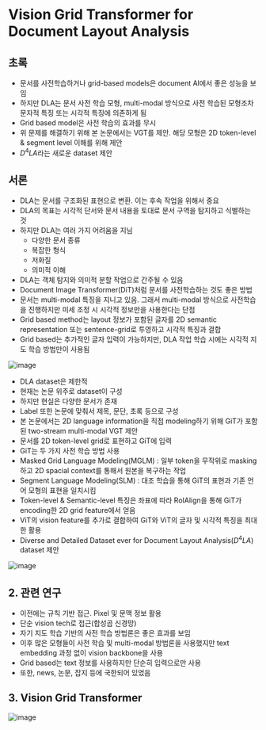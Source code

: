 # Vision Grid Transformer for Document Layout Analysis

## 초록

- 문서를 사전학습하거나 grid-based models은 document AI에서 좋은 성능을 보임
- 하지만 DLA는 문서 사전 학습 모형, multi-modal 방식으로 사전 학습된 모형조차 문자적 특징 또는 시각적 특징에 의존하게 됨
- Grid based model은 사전 학습의 효과를 무시
- 위 문제를 해결하기 위해 본 논문에서는 VGT를 제안. 해당 모형은 2D token-level & segment level 이해를 위해 제안
- $D^4LA$라는 새로운 dataset 제안 

## 서론
- DLA는 문서를 구조화된 표현으로 변환. 이는 후속 작업을 위해서 중요
- DLA의 목표는 시각적 단서와 문서 내용을 토대로 문서 구역을 탐지하고 식별하는 것
- 하지만 DLA는 여러 가지 어려움을 지님
    - 다양한 문서 종류
    - 복잡한 형식
    - 저화질
    - 의미적 이해
- DLA는 객체 탐지와 의미적 분할 작업으로 간주될 수 있음
- Document Image Transformer(DiT)처럼 문서를 사전학습하는 것도 좋은 방법
- 문서는 multi-modal 특징을 지니고 있음. 그래서 multi-modal 방식으로 사전학습을 진행하지만 미세 조정 시 시각적 정보만을 사용한다는 단점
- Grid based method는 layout 정보가 포함된 글자를 2D semantic representation 또는 sentence-grid로 투영하고 시각적 특징과 결합
- Grid based는 추가적인 글자 입력이 가능하지만, DLA 작업 학습 시에는 시각적 지도 학습 방법만이 사용됨

![image](https://github.com/user-attachments/assets/edc9aba1-508d-433a-8ee9-1000d539f4a1)

- DLA dataset은 제한적
- 현재는 논문 위주로 dataset이 구성
- 하지만 현실은 다양한 문서가 존재
- Label 또한 논문에 맞춰서 제목, 문단, 초록 등으로 구성
- 본 논문에서는 2D language information을 직접 modeling하기 위해 GiT가 포함된 two-stream multi-modal VGT 제안
- 문서를 2D token-level grid로 표현하고 GiT에 입력
- GiT는 두 가지 사전 학습 방법 사용
- Masked Grid Language Modeling(MGLM) : 일부 token을 무작위로 masking하고 2D spacial context를 통해서 원본을 복구하는 작업
- Segment Language Modeling(SLM) : 대조 학습을 통해 GiT의 표현과 기존 언어 모형의 표현을 일치시킴
- Token-level & Semantic-level 특징은 좌표에 따라 RoIAlign을 통해 GiT가 encoding한 2D grid feature에서 얻음
- ViT의 vision feature를 추가로 결합하여 GiT와 ViT의 글자 및 시각적 특징을 최대한 활용
- Diverse and Detailed Dataset ever for Document Layout Analysis($D^4LA$) dataset 제안

![image](https://github.com/user-attachments/assets/394cf8c3-ae1b-4a63-a9e4-9a47579f10a3)

## 2. 관련 연구
- 이전에는 규칙 기반 접근. Pixel 및 문맥 정보 활용
- 단순 vision tech로 접근(합성곱 신경망)
- 자기 지도 학습 기반의 사전 학습 방법론은 좋은 효과를 보임
- 이후 많은 모형들이 사전 학습 및 multi-modal 방법론을 사용했지만 text embedding 과정 없이 vision backbone을 사용
- Grid based는 text 정보를 사용하지만 단순히 입력으로만 사용
- 또한, news, 논문, 잡지 등에 국한되어 있었음

## 3. Vision Grid Transformer 

![image](https://github.com/user-attachments/assets/9b431790-354e-4db8-b703-be506f75d07d)



